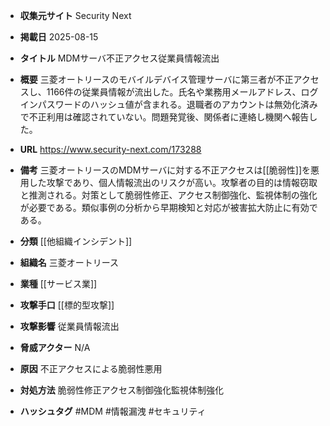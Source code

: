 - **収集元サイト**
Security Next

- **掲載日**
2025-08-15

- **タイトル**
MDMサーバ不正アクセス従業員情報流出

- **概要**
三菱オートリースのモバイルデバイス管理サーバに第三者が不正アクセスし、1166件の従業員情報が流出した。氏名や業務用メールアドレス、ログインパスワードのハッシュ値が含まれる。退職者のアカウントは無効化済みで不正利用は確認されていない。問題発覚後、関係者に連絡し機関へ報告した。

- **URL**
https://www.security-next.com/173288

- **備考**
三菱オートリースのMDMサーバに対する不正アクセスは[[脆弱性]]を悪用した攻撃であり、個人情報流出のリスクが高い。攻撃者の目的は情報窃取と推測される。対策として脆弱性修正、アクセス制御強化、監視体制の強化が必要である。類似事例の分析から早期検知と対応が被害拡大防止に有効である。

- **分類**
[[他組織インシデント]]

- **組織名**
三菱オートリース

- **業種**
[[サービス業]]

- **攻撃手口**
[[標的型攻撃]]

- **攻撃影響**
従業員情報流出

- **脅威アクター**
N/A

- **原因**
不正アクセスによる脆弱性悪用

- **対処方法**
脆弱性修正アクセス制御強化監視体制強化

- **ハッシュタグ**
#MDM #情報漏洩 #セキュリティ
